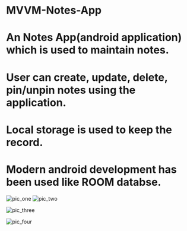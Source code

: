 # MVVM-Notes-App
# An Notes App(android application) which is used to maintain notes.
# User can create, update, delete, pin/unpin notes using the application.
# Local storage is used to keep the record.
# Modern android development has been used like ROOM databse.

![pic_one](https://user-images.githubusercontent.com/60665514/231241577-2fe61260-8279-49ca-93a1-25b5ce9e6aae.png)  ![pic_two](https://user-images.githubusercontent.com/60665514/231240976-ce1c93c0-8257-440d-9e70-62b9543023d7.png)



![pic_three](https://user-images.githubusercontent.com/60665514/231240994-19a34abb-9e79-4317-8748-284be0ccb098.png)

![pic_four](https://user-images.githubusercontent.com/60665514/231241009-52006f25-afbf-4ade-9344-6954108c1601.png)


